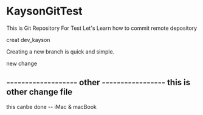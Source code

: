 # KaysonGitTest
This is Git Repository For Test
Let's Learn how to commit remote depository

creat dev_kayson

Creating a new branch is quick and simple.

new change

------------------- other -----------------
this is other change file
----------------------------------

this canbe done   -- iMac  & macBook


